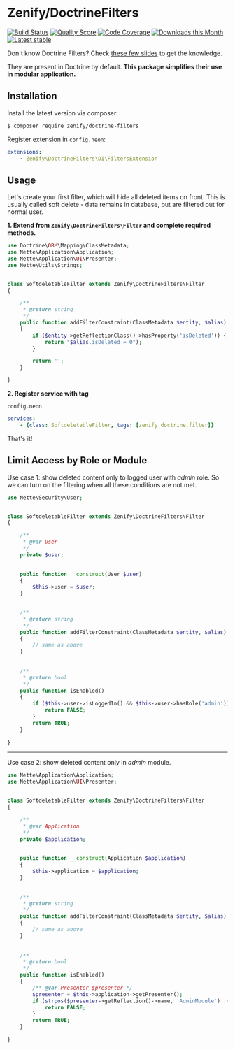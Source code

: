 # Zenify/DoctrineFilters

[![Build Status](https://img.shields.io/travis/Zenify/DoctrineFilters.svg?style=flat-square)](https://travis-ci.org/Zenify/DoctrineFilters)
[![Quality Score](https://img.shields.io/scrutinizer/g/Zenify/DoctrineFilters.svg?style=flat-square)](https://scrutinizer-ci.com/g/Zenify/DoctrineFilters)
[![Code Coverage](https://img.shields.io/scrutinizer/coverage/g/Zenify/DoctrineFilters.svg?style=flat-square)](https://scrutinizer-ci.com/g/Zenify/DoctrineFilters)
[![Downloads this Month](https://img.shields.io/packagist/dm/zenify/doctrine-filters.svg?style=flat-square)](https://packagist.org/packages/zenify/doctrine-filters)
[![Latest stable](https://img.shields.io/packagist/v/zenify/doctrine-filters.svg?style=flat-square)](https://packagist.org/packages/zenify/doctrine-filters)


Don't know Doctrine Filters? Check [these few slides](https://speakerdeck.com/rosstuck/extending-doctrine-2-for-your-domain-model?slide=15) to get the knowledge.

They are present in Doctrine by default. **This package simplifies their use in modular application.**


## Installation

Install the latest version via composer:

```sh
$ composer require zenify/doctrine-filters
```


Register extension in `config.neon`:

```yaml
extensions:
	- Zenify\DoctrineFilters\DI\FiltersExtension
```


## Usage

Let's create your first filter, which will hide all deleted items on front.
This is usually called soft delete - data remains in database, but are filtered out for normal user.

**1. Extend from `Zenify\DoctrineFilters\Filter` and complete required methods.**

```php
use Doctrine\ORM\Mapping\ClassMetadata;
use Nette\Application\Application;
use Nette\Application\UI\Presenter;
use Nette\Utils\Strings;


class SoftdeletableFilter extends Zenify\DoctrineFilters\Filter
{

	/**
	 * @return string
	 */
	public function addFilterConstraint(ClassMetadata $entity, $alias)
	{
		if ($entity->getReflectionClass()->hasProperty('isDeleted')) {
			return "$alias.isDeleted = 0");
		}

		return '';
	}

}
```

**2. Register service with tag**

`config.neon`

```yaml
services:
	- {class: SoftdeletableFilter, tags: [zenify.doctrine.filter]}
```


That's it!


## Limit Access by Role or Module

Use case 1: show deleted content only to logged user with *admin* role.
So we can turn on the filtering when all these conditions are not met.

```php
use Nette\Security\User;


class SoftdeletableFilter extends Zenify\DoctrineFilters\Filter
{

	/**
	 * @var User
	 */
	private $user;
	

	public function __construct(User $user)
	{
		$this->user = $user;
	}

	
	/**
	 * @return string
	 */
	public function addFilterConstraint(ClassMetadata $entity, $alias)
	{
		// same as above
	}
	
	
	/**
	 * @return bool
	 */
	public function isEnabled()
	{
		if ($this->user->isLoggedIn() && $this->user->hasRole('admin')) {
			return FALSE;
		}
		return TRUE;
	}
	
}
```

---

Use case 2: show deleted content only in *admin* module. 

```php
use Nette\Application\Application;
use Nette\Application\UI\Presenter;


class SoftdeletableFilter extends Zenify\DoctrineFilters\Filter
{

	/**
	 * @var Application
	 */
	private $application;
	

	public function __construct(Application $application)
	{
		$this->application = $application;
	}

	
	/**
	 * @return string
	 */
	public function addFilterConstraint(ClassMetadata $entity, $alias)
	{
		// same as above
	}
	
	
	/**
	 * @return bool
	 */
	public function isEnabled()
	{
		/** @var Presenter $presenter */
	    $presenter = $this->application->getPresenter();
		if (strpos($presenter->getReflection()->name, 'AdminModule') !== FALSE) {
			return FALSE;
		}
		return TRUE;
	}
	
}
```

